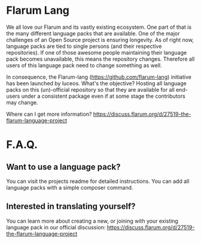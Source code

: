 # Flarum Lang
We all love our Flarum and its vastly existing ecosystem. One part of that is the many different language packs that are available. One of the major challenges of an Open Source project is ensuring longevity. As of right now, language packs are tied to single persons (and their respective repositories). If one of those awesome people maintaining their language pack becomes unavailable, this means the repository changes. Therefore all users of this language pack need to change something as well.

In consequence, the Flarum-lang (https://github.com/flarum-lang) initiative has been launched by luceos. What's the objective? Hosting all language packs on this (un)-official repository so that they are available for all end-users under a consistent package even if at some stage the contributors may change.

Where can I get more information? https://discuss.flarum.org/d/27519-the-flarum-language-project

# F.A.Q.
## Want to use a language pack?
You can visit the projects readme for detailed instructions. You can add all language packs with a simple composer command.

## Interested in translating yourself?
You can learn more about creating a new, or joining with your existing language pack in our official discussion: https://discuss.flarum.org/d/27519-the-flarum-language-project
